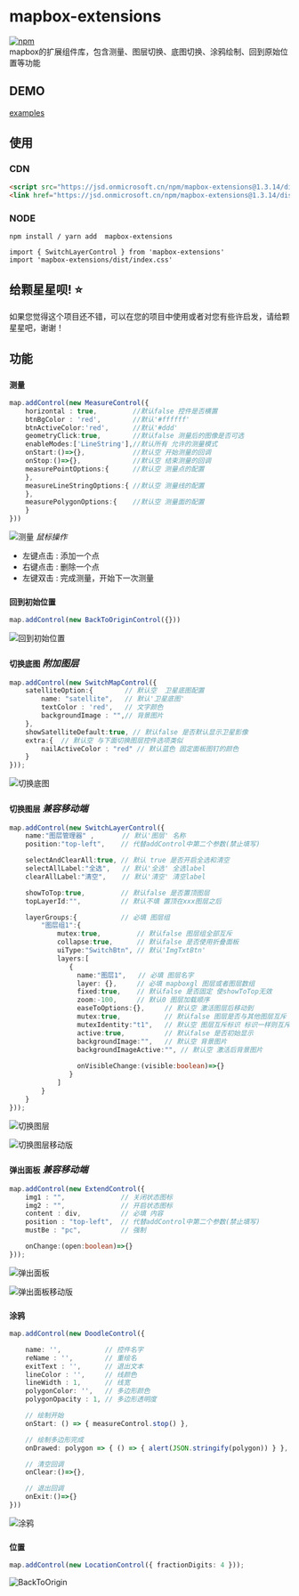 # mapbox-extensions 
[![npm](https://img.shields.io/npm/v/mapbox-extensions)](https://www.npmjs.com/package/mapbox-extensions)  
mapbox的扩展组件库，包含测量、图层切换、底图切换、涂鸦绘制、回到原始位置等功能
## DEMO
[examples](https://cocaine-coder.github.io/mapbox-extensions/example-dist/)
## 使用    
### CDN 
``` html
<script src="https://jsd.onmicrosoft.cn/npm/mapbox-extensions@1.3.14/dist/mapbox-extensions.js"></script>
<link href="https://jsd.onmicrosoft.cn/npm/mapbox-extensions@1.3.14/dist/index.css" rel="stylesheet">
```  
### NODE 
```
npm install / yarn add  mapbox-extensions

import { SwitchLayerControl } from 'mapbox-extensions'
import 'mapbox-extensions/dist/index.css'
```
## 给颗星星呗! :star:
如果您觉得这个项目还不错，可以在您的项目中使用或者对您有些许启发，请给颗星星吧，谢谢！

## 功能 
### `测量` 
``` ts
map.addControl(new MeasureControl({
    horizontal : true,         //默认false 控件是否横置   
    btnBgColor : 'red',        //默认'#ffffff'
    btnActiveColor:'red',      //默认'#ddd'
    geometryClick:true,        //默认false 测量后的图像是否可选
    enableModes:['LineString'],//默认所有 允许的测量模式
    onStart:()=>{},            //默认空 开始测量的回调
    onStop:()=>{},             //默认空 结束测量的回调
    measurePointOptions:{      //默认空 测量点的配置
    },
    measureLineStringOptions:{ //默认空 测量线的配置
    },
    measurePolygonOptions:{    //默认空 测量面的配置
    }
}))
``` 
![测量](./doc/img/measure.gif)
*鼠标操作* 
- 左键点击 : 添加一个点
- 右键点击 : 删除一个点
- 左键双击 : 完成测量，开始下一次测量 

### `回到初始位置`
``` ts
map.addControl(new BackToOriginControl({}))
```
![回到初始位置](./doc/img/back2origin.gif)

### `切换底图` *附加图层*
``` ts
map.addControl(new SwitchMapControl({
    satelliteOption:{        // 默认空  卫星底图配置
        name: "satellite",   // 默认'卫星底图'
        textColor : 'red',   // 文字颜色
        backgroundImage : "",// 背景图片
    },
    showSatelliteDefault:true, // 默认false 是否默认显示卫星影像
    extra:{  // 默认空 与下面切换图层控件选项类似
        nailActiveColor : "red" // 默认蓝色 固定面板图钉的颜色
    }
}));
```
![切换底图](./doc/img/switchmap.gif)

### `切换图层` *兼容移动端*
``` ts
map.addControl(new SwitchLayerControl({
    name:"图层管理器" ,       // 默认'图层' 名称 
    position:"top-left",    // 代替addControl中第二个参数(禁止填写) 

    selectAndClearAll:true, // 默认 true 是否开启全选和清空
    selectAllLabel:"全选",   // 默认'全选' 全选label 
    clearAllLabel:"清空",    // 默认'清空' 清空label

    showToTop:true,         // 默认false 是否置顶图层
    topLayerId:"",          // 默认不填 置顶在xxx图层之后

    layerGroups:{           // 必填 图层组
        "图层组1":{
            mutex:true,         // 默认false 图层组全部互斥
            collapse:true,      // 默认false 是否使用折叠面板
            uiType:"SwitchBtn", // 默认'ImgTxtBtn'
            layers:[
               {
                 name:"图层1",   // 必填 图层名字
                 layer: {},     // 必填 mapboxgl 图层或者图层数组
                 fixed:true,    // 默认false 是否固定 使showToTop无效
                 zoom:-100,     // 默认0 图层加载顺序
                 easeToOptions:{},     // 默认空 激活图层后移动到
                 mutex:true,           // 默认false 图层是否与其他图层互斥
                 mutexIdentity:"t1",   // 默认空 图层互斥标识 标识一样则互斥
                 active:true,          // 默认false 是否初始显示
                 backgroundImage:"",   // 默认空 背景图片
                 backgroundImageActive:"", // 默认空 激活后背景图片
 
                 onVisibleChange:(visible:boolean)=>{}
               }
            ]
        }
    }
}));
```
![切换图层](./doc/img/switchlayer.gif)

![切换图层移动版](./doc/img/switchlayer-mobile.gif)

### `弹出面板` *兼容移动端*
``` ts
map.addControl(new ExtendControl({
    img1 : "",              // 关闭状态图标
    img2 : "",              // 开启状态图标
    content : div,          // 必填 内容
    position : "top-left",  // 代替addControl中第二个参数(禁止填写)
    mustBe : "pc",          // 强制

    onChange:(open:boolean)=>{}
}));
```
![弹出面板](./doc/img/extend.gif)

![弹出面板移动版](./doc/img/extend-mobile.gif)

### `涂鸦` 

``` ts
map.addControl(new DoodleControl({

    name: '',           // 控件名字
    reName : '',        // 重绘名
    exitText : '',      // 退出文本
    lineColor : '',     // 线颜色
    lineWidth : 1,      // 线宽
    polygonColor: '',   // 多边形颜色
    polygonOpacity : 1, // 多边形透明度

    // 绘制开始
    onStart: () => { measureControl.stop() },

    // 绘制多边形完成
    onDrawed: polygon => { () => { alert(JSON.stringify(polygon)) } },

    // 清空回调
    onClear:()=>{},

    // 退出回调
    onExit:()=>{}
}))
```
![涂鸦](./doc/img/doodle.gif)

### `位置`
``` ts
map.addControl(new LocationControl({ fractionDigits: 4 }));
```
![BackToOrigin](./doc/img/location.gif)
